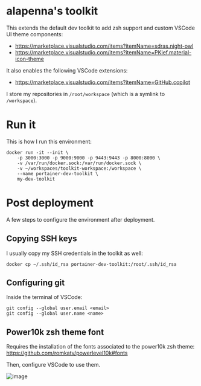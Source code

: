 # alapenna's toolkit

This extends the default dev toolkit to add zsh support and custom VSCode UI theme components:
* https://marketplace.visualstudio.com/items?itemName=sdras.night-owl
* https://marketplace.visualstudio.com/items?itemName=PKief.material-icon-theme

It also enables the following VSCode extensions:
* https://marketplace.visualstudio.com/items?itemName=GitHub.copilot

I store my repositories in `/root/workspace` (which is a symlink to `/workspace`).

# Run it

This is how I run this environment:

```
docker run -it --init \
    -p 3000:3000 -p 9000:9000 -p 9443:9443 -p 8000:8000 \
    -v /var/run/docker.sock:/var/run/docker.sock \
    -v ~/workspaces/toolkit-workspace:/workspace \
    --name portainer-dev-toolkit \
    my-dev-toolkit    
```

# Post deployment

A few steps to configure the environment after deployment.

## Copying SSH keys

I usually copy my SSH credentials in the toolkit as well:

```
docker cp ~/.ssh/id_rsa portainer-dev-toolkit:/root/.ssh/id_rsa
```

## Configuring git

Inside the terminal of VSCode:

```
git config --global user.email <email>
git config --global user.name <name>
```

## Power10k zsh theme font

Requires the installation of the fonts associated to the power10k zsh theme: https://github.com/romkatv/powerlevel10k#fonts

Then, configure VSCode to use them.

![image](https://user-images.githubusercontent.com/5485061/156640884-0d2001ef-5f3c-4372-8d07-b4c87d2f6783.png)
